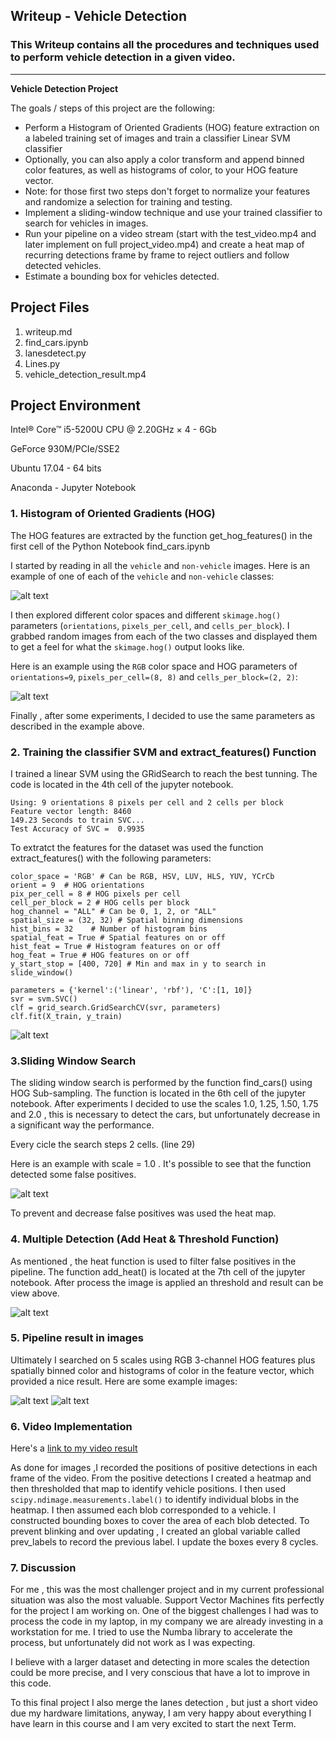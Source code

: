 ## Writeup - Vehicle Detection
### This Writeup contains all the procedures and techniques used to perform vehicle detection in a given video.

---

**Vehicle Detection Project**

The goals / steps of this project are the following:

* Perform a Histogram of Oriented Gradients (HOG) feature extraction on a labeled training set of images and train a classifier Linear SVM classifier
* Optionally, you can also apply a color transform and append binned color features, as well as histograms of color, to your HOG feature vector. 
* Note: for those first two steps don't forget to normalize your features and randomize a selection for training and testing.
* Implement a sliding-window technique and use your trained classifier to search for vehicles in images.
* Run your pipeline on a video stream (start with the test_video.mp4 and later implement on full project_video.mp4) and create a heat map of recurring detections frame by frame to reject outliers and follow detected vehicles.
* Estimate a bounding box for vehicles detected.

[//]: # (Image References)
[image1]: ./output_images/car_and_notcar.png
[image2]: ./output_images/HOG_car_image.png
[image3]: ./output_images/normalized_features.png
[image4]: ./output_images/find_cars.png
[image5]: ./output_images/heat_image.png
[image6]: ./output_images/pipeline_result_1.png
[image7]: ./output_images/pipeline_result_2.png
[video1]: ./vehicle_detection.mp4

## Project Files

1. writeup.md
2. find_cars.ipynb
3. lanesdetect.py
4. Lines.py
5. vehicle_detection_result.mp4

## Project Environment 

Intel® Core™ i5-5200U CPU @ 2.20GHz × 4 - 6Gb

GeForce 930M/PCIe/SSE2

Ubuntu 17.04 - 64 bits

Anaconda - Jupyter Notebook



### 1. Histogram of Oriented Gradients (HOG)

The HOG features are extracted by the function get_hog_features() in the first cell of the Python Notebook find_cars.ipynb

I started by reading in all the `vehicle` and `non-vehicle` images.  Here is an example of one of each of the `vehicle` and `non-vehicle` classes:

![alt text][image1]

I then explored different color spaces and different `skimage.hog()` parameters (`orientations`, `pixels_per_cell`, and `cells_per_block`).  I grabbed random images from each of the two classes and displayed them to get a feel for what the `skimage.hog()` output looks like.

Here is an example using the `RGB` color space and HOG parameters of `orientations=9`, `pixels_per_cell=(8, 8)` and `cells_per_block=(2, 2)`:


![alt text][image2]

Finally , after some experiments, I decided to use the same parameters as described in the example above.


### 2. Training the classifier SVM and extract_features() Function

I trained a linear SVM using the GRidSearch to reach the best tunning. The code is located in the 4th cell of the jupyter notebook. 

    Using: 9 orientations 8 pixels per cell and 2 cells per block
    Feature vector length: 8460
    149.23 Seconds to train SVC...
    Test Accuracy of SVC =  0.9935

To extratct the features for the dataset was used the function extract_features() with the following parameters:

    color_space = 'RGB' # Can be RGB, HSV, LUV, HLS, YUV, YCrCb
    orient = 9  # HOG orientations
    pix_per_cell = 8 # HOG pixels per cell
    cell_per_block = 2 # HOG cells per block
    hog_channel = "ALL" # Can be 0, 1, 2, or "ALL"
    spatial_size = (32, 32) # Spatial binning dimensions
    hist_bins = 32    # Number of histogram bins
    spatial_feat = True # Spatial features on or off
    hist_feat = True # Histogram features on or off
    hog_feat = True # HOG features on or off
    y_start_stop = [400, 720] # Min and max in y to search in slide_window()

    parameters = {'kernel':('linear', 'rbf'), 'C':[1, 10]}
    svr = svm.SVC()
    clf = grid_search.GridSearchCV(svr, parameters)
    clf.fit(X_train, y_train)
    
        
![alt text][image3]



### 3.Sliding Window Search

The sliding window search is performed by the function find_cars() using HOG Sub-sampling. The function is located in the 6th cell of the jupyter notebook.
After experiments I decided to use the scales 1.0, 1.25, 1.50, 1.75 and 2.0 , this is necessary to detect the cars, but unfortunately decrease in a significant way the performance.

Every cicle the search steps 2 cells. (line 29)

Here is an example with scale = 1.0 . It's possible to see that the function detected some false positives.

![alt text][image4]

To prevent and decrease false positives was used the heat map. 

### 4. Multiple Detection (Add Heat & Threshold Function)

As mentioned , the heat function is used to filter false positives in the pipeline. The function add_heat() is located at the 7th cell of the jupyter notebook. After process the image is applied an threshold and result can be view above.


![alt text][image5]


### 5. Pipeline result in images 

Ultimately I searched on 5 scales using RGB 3-channel HOG features plus spatially binned color and histograms of color in the feature vector, which provided a nice result.  Here are some example images:



![alt text][image6]
![alt text][image7]


### 6. Video Implementation


Here's a [link to my video result](./vehicle_detection_result.mp4)


As done for images ,I recorded the positions of positive detections in each frame of the video.  From the positive detections I created a heatmap and then thresholded that map to identify vehicle positions.  I then used `scipy.ndimage.measurements.label()` to identify individual blobs in the heatmap.  I then assumed each blob corresponded to a vehicle.  I constructed bounding boxes to cover the area of each blob detected.  To prevent blinking and over updating  , I created an global variable called prev_labels to record the previous label. I update the boxes every 8 cycles. 





### 7. Discussion

For me , this was the most challenger project and in my current professional situation was also the most valuable. Support Vector Machines fits perfectly for the project I am working on. One of the biggest challenges I had was to process the code in my laptop, in my company we are already investing in a workstation for me. I tried to use the Numba library to accelerate the process, but unfortunately did not work as I was expecting. 

I believe with a larger dataset and detecting in more scales the detection could be more precise, and I very conscious that have a lot to improve in this code. 

To this final project I also merge the lanes detection , but just a short video due my hardware limitations, anyway, I am very happy about everything I have learn in this course and I am very excited to start the next Term.






